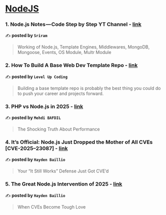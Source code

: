 
<h1><a href=https://medium.com/tag/nodejs/recommended target="_blank" rel="noopener noreferrer">NodeJS</a></h1>
<h3>1. Node.js Notes — Code Step by Step YT Channel - <a href="https://medium.com/@lrlcwq/node-js-notes-code-step-by-step-yt-channel-0af44008da0d" target="_blank" rel="noopener noreferrer">link</a></h3>

✍️ **posted by `Sriram`**

<blockquote>Working of Node.js, Template Engines, Middlewares, MongoDB, Mongoose, Events, OS Module, Multr Module</blockquote>

<h3>2. How To Build A Base Web Dev Template Repo - <a href="https://medium.com/gitconnected/how-to-build-a-base-web-dev-template-repo-d4172ebfa915" target="_blank" rel="noopener noreferrer">link</a></h3>

✍️ **posted by `Level Up Coding`**

<blockquote>Building a base template repo is probably the best thing you could do to push your career and projects forward.</blockquote>

<h3>3. PHP vs Node.js in 2025 - <a href="https://medium.com/@mehdibafdil/php-vs-node-js-in-2025-d643a974e4bb" target="_blank" rel="noopener noreferrer">link</a></h3>

✍️ **posted by `Mehdi BAFDIL`**

<blockquote>The Shocking Truth About Performance</blockquote>

<h3>4. It’s Official: Node.js Just Dropped the Mother of All CVEs [CVE-2025–23087] - <a href="https://medium.com/@haydengpt/its-official-node-js-just-dropped-the-mother-of-all-cves-cve-2025-23087-70b39c1e524f" target="_blank" rel="noopener noreferrer">link</a></h3>

✍️ **posted by `Hayden Baillio`**

<blockquote>Your “It Still Works” Defense Just Got CVE’d</blockquote>

<h3>5. The Great Node.js Intervention of 2025 - <a href="https://medium.com/@haydengpt/the-great-node-js-intervention-of-2025-24821f8d0cec" target="_blank" rel="noopener noreferrer">link</a></h3>

✍️ **posted by `Hayden Baillio`**

<blockquote>When CVEs Become Tough Love</blockquote>

